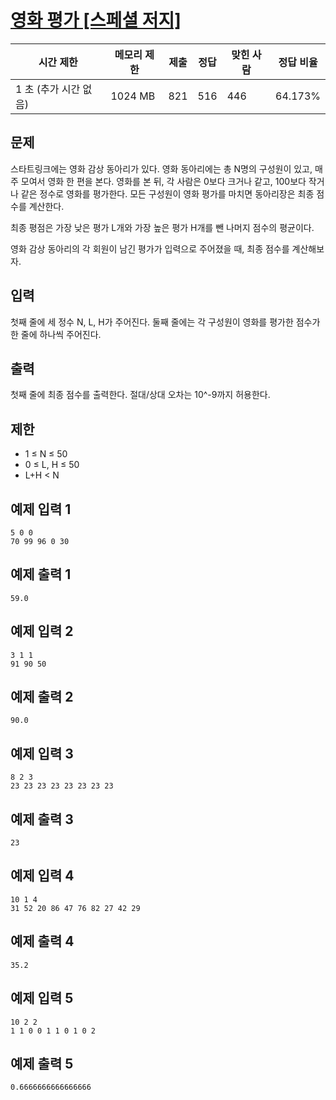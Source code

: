 # [영화 평가 [스페셜 저지]](https://www.acmicpc.net/problem/23278)

| 시간 제한 | 메모리 제한 | 제출 | 정답 | 맞힌 사람 | 정답 비율 |
| --- | --- | --- | --- | --- | --- |
| 1 초 (추가 시간 없음) | 1024 MB | 821 | 516 | 446 | 64.173% |

## 문제

스타트링크에는 영화 감상 동아리가 있다. 영화 동아리에는 총 N명의 구성원이 있고, 매주 모여서 영화 한 편을 본다. 영화를 본 뒤, 각 사람은 0보다 크거나 같고, 100보다 작거나 같은 정수로 영화를 평가한다. 모든 구성원이 영화 평가를 마치면 동아리장은 최종 점수를 계산한다.

최종 평점은 가장 낮은 평가 L개와 가장 높은 평가 H개를 뺀 나머지 점수의 평균이다.

영화 감상 동아리의 각 회원이 남긴 평가가 입력으로 주어졌을 때, 최종 점수를 계산해보자.

## 입력

첫째 줄에 세 정수 N, L, H가 주어진다. 둘째 줄에는 각 구성원이 영화를 평가한 점수가 한 줄에 하나씩 주어진다.

## 출력

첫째 줄에 최종 점수를 출력한다. 절대/상대 오차는 10^-9까지 허용한다.

## 제한

- 1 ≤ N ≤ 50
- 0 ≤ L, H ≤ 50
- L+H < N

## 예제 입력 1

```
5 0 0
70 99 96 0 30

```

## 예제 출력 1

```
59.0

```

## 예제 입력 2

```
3 1 1
91 90 50

```

## 예제 출력 2

```
90.0

```

## 예제 입력 3

```
8 2 3
23 23 23 23 23 23 23 23

```

## 예제 출력 3

```
23

```

## 예제 입력 4

```
10 1 4
31 52 20 86 47 76 82 27 42 29

```

## 예제 출력 4

```
35.2

```

## 예제 입력 5

```
10 2 2
1 1 0 0 1 1 0 1 0 2

```

## 예제 출력 5

```
0.6666666666666666
```
